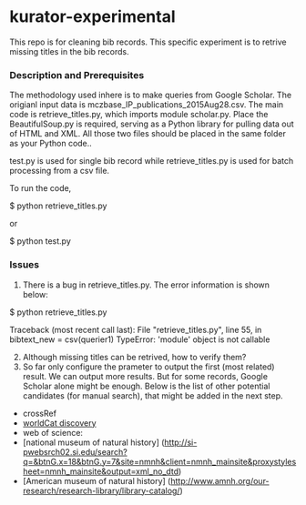 # kurator-experimental
This repo is for cleaning bib records. This specific experiment is to retrive missing titles in the bib records. 

### Description and Prerequisites
The methodology used inhere is to make queries from Google Scholar. The origianl input data is mczbase_IP_publications_2015Aug28.csv. The main code is retrieve_titles.py, which imports module scholar.py. Place the BeautifulSoup.py is required, serving as a Python library for pulling data out of HTML and XML. All those two files should be placed in the same folder as your Python code..

test.py is used for single bib record while retrieve_titles.py is used for batch processing from a csv file.

To run the code, 

  $ python retrieve_titles.py
  
or 

  $ python test.py
  
### Issues
1. There is a bug in retrieve_titles.py. The error information is shown below:
  
  $ python retrieve_titles.py
  
  Traceback (most recent call last):
    File "retrieve_titles.py", line 55, in <module>
      bibtext_new = csv(querier1)
  TypeError: 'module' object is not callable

2. Although missing titles can be retrived, how to verify them?
3. So far only configure the prameter to output the first (most related) result. We can output more results. But for some records, Google Scholar alone might be enough. Below is the list of other potential candidates (for manual search), that might be added in the next step.
  - crossRef
  - [worldCat discovery](https://uiuclib.on.worldcat.org/discovery)
  - web of science: 
  - [national museum of natural history] (http://si-pwebsrch02.si.edu/search?q=&btnG.x=18&btnG.y=7&site=nmnh&client=nmnh_mainsite&proxystylesheet=nmnh_mainsite&output=xml_no_dtd)
  - [American museum of natural history] (http://www.amnh.org/our-research/research-library/library-catalog/)

